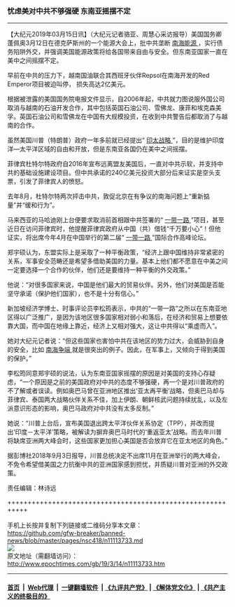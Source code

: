 ### 忧虑美对中共不够强硬 东南亚摇摆不定
------------------------

<p>
 【大纪元2019年03月15日讯】（大纪元记者骆亚、周慧心采访报导）美国国务卿蓬佩奥3月12日在德克萨斯州的一个能源大会上，批中共垄断
 <a href="http://www.epochtimes.com/gb/tag/%E5%8D%97%E6%B5%B7%E8%83%BD%E6%BA%90.html">
  南海能源
 </a>
 ，实行债务陷阱外交，并强调美国能源政策将给各国带来自由与安全。但东南亚国家一直在美中之间摇摆不定。
</p>
<p class="p1">
 早前在中共的压力下，越南国油联合其西班牙伙伴Repsol在南海开发的Red Emperor项目被迫叫停， 损失高达2亿美元。
</p>
<p class="p1">
 <span class="s1">
  根据被泄露的美国国务院电报文件显示，自2006年起，中共就力图说服外国公司取消与越南的石油开发合作，其中包括英国石油公司、雪佛龙、康菲和埃克森美孚。英国石油公司和雪佛龙在中国有大规模投资，在收到中共警告后都取消了与越南的合作。
 </span>
</p>
<p class="p1">
 <span class="s1">
  虽然美国川普（特朗普）政府一年多前就已经提出“
  <a href="http://www.epochtimes.com/gb/tag/%E5%8D%B0%E5%A4%AA%E6%88%98%E7%95%A5.html">
   印太战略
  </a>
  ”，目的是维护印度洋—太平洋区域的自由和开放，但是东南亚各国仍在美中之间摇摆。
 </span>
</p>
<p class="p1">
 <span class="s1">
  菲律宾杜特尔特政府自2016年宣布远离盟友美国后，一直对中共示软，并支持中共的基础设施建设项目。但中共承诺的240亿美元投资大部分后来证实是空头支票，引发了菲律宾人的愤怒。
 </span>
</p>
<p class="p1">
 <span class="s1">
  去年8月，杜特尔特两次抨击中共，敦促北京在有争议的南海问题上“重新掂量”并“缓和行为”。
 </span>
</p>
<p class="p1">
 <span class="s1">
  马来西亚的马哈迪刚上台便要求取消前首相跟中共签署的“
  <a href="http://www.epochtimes.com/gb/tag/%E4%B8%80%E5%B8%A6%E4%B8%80%E8%B7%AF.html">
   一带一路
  </a>
  ”项目，甚至近日在访问菲律宾时，他提醒菲律宾政府从中国（共）借钱“千万要小心”！但他
 </span>
 证实，将出席今年4月在中国举行的第二届“
 <a href="http://www.epochtimes.com/gb/tag/%E4%B8%80%E5%B8%A6%E4%B8%80%E8%B7%AF.html">
  一带一路
 </a>
 ”国际合作高峰论坛。
</p>
<p class="p1">
 <span class="s1">
  郑宇硕认为，东盟实际上是采取了一种平衡政策，“经济上跟中国维持非常紧密的关系，军事安全范畴还是希望多借助美国的力量。基本上他们都不愿意在中美之间一定要选择一个合作的伙伴，他们还是要维持一种平衡的外交政策。”
 </span>
</p>
<p class="p1">
 <span class="s1">
  他说：“对很多国家来说，中国是他们最大的贸易伙伴。另外，他们对美国是否能坚守承诺（保护他们国家），也不是十分有信心。”
 </span>
</p>
<p class="p1">
 <span class="s1">
  新加坡经济学博士、时事评论员李松筠表示，中共的“一带一路”之所以在东南亚地区得以广泛推广，是因为该地区很多国家相对弱小和落后，在经济和贸易上想要依靠大国，而中国在地缘上靠近，经济上又相对强大，这让中共得以“乘虚而入”。
 </span>
</p>
<p class="p1">
 <span class="s1">
  她对大纪元记者说：“但这些国家也害怕中共在该地区的势力过大，会威胁到自身的安全，比如
  <a href="http://www.epochtimes.com/gb/tag/%E5%8D%97%E6%B5%B7%E4%BA%89%E7%AB%AF.html">
   南海争端
  </a>
  就是很突出的例子。因此，在军事上，又倾向于得到美国的保护。”
 </span>
</p>
<p class="p1">
 <span class="s1">
  李松筠同意郑宇硕的说法，认为东南亚国家摇摆的原因是对美国的支持心存疑虑，“一个原因是之前的美国政府对中共的态度不够强硬，再一个是对川普政府的不了解或者误读。例如奥巴马曾在亚洲地区推出‘亚太再平衡’战略，但奥巴马却与菲律宾、泰国两大战略伙伴关系不佳，加上伊朗、朝鲜核武问题持续扰乱，以及左派意识形态的影响，奥巴马政府对中共没有太多反制。”
 </span>
</p>
<p class="p1">
 <span class="s1">
  她说：“川普上台后，宣布美国退出跨太平洋伙伴关系协定（TPP），并改而提出‘印度－太平洋’策略，被解读为摒弃奥巴马时代的‘重返亚太’战略。而去年川普将缺席亚洲两大峰会时，这些国家更加担心美国是否会放弃它在亚太地区的角色。”
 </span>
</p>
<p class="p1">
 <span class="s1">
  据彭博社2018年9月3日报导，川普总统决定不出席11月在亚洲举行的两大峰会，不免令希望借美国之力抗衡中共的亚洲国家感到担忧，并质疑川普对亚洲的外交政策。
 </span>
</p>
<p class="p1">
 责任编辑：林诗远
</p>

+++++++++++++++++++++++++++++++++++++++++++++++++++++++++++<br/><br/>
手机上长按并复制下列链接或二维码分享本文章：<br/>
https://github.com/gfw-breaker/banned-news/blob/master/pages/nsc418/n11113733.md <br/>
<a href='https://github.com/gfw-breaker/banned-news/blob/master/pages/nsc418/n11113733.md'><img src='https://github.com/gfw-breaker/banned-news/blob/master/pages/nsc418/n11113733.md.png'/></a> <br/>
原文地址（需翻墙访问）：http://www.epochtimes.com/gb/19/3/14/n11113733.htm


------------------------
#### [首页](https://github.com/gfw-breaker/banned-news/blob/master/README.md) &nbsp;|&nbsp; [Web代理](https://github.com/labour-camp/helloworld) &nbsp;|&nbsp; [一键翻墙软件](https://github.com/gfw-breaker/nogfw/blob/master/README.md) &nbsp;| [《九评共产党》](https://github.com/gfw-breaker/9ping.md/blob/master/README.md#九评之一评共产党是什么) | [《解体党文化》](https://github.com/gfw-breaker/jtdwh.md/blob/master/README.md) | [《共产主义的终极目的》](https://github.com/gfw-breaker/gczydzjmd.md/blob/master/README.md)

